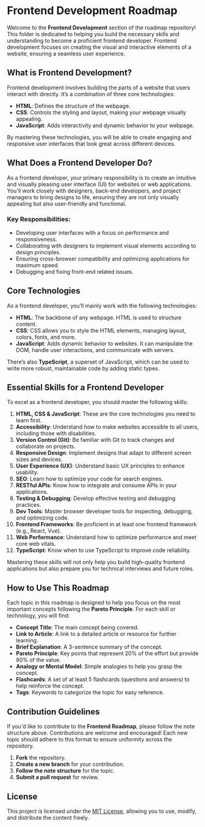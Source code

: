 # Frontend Development Roadmap

Welcome to the **Frontend Development** section of the roadmap repository! This folder is dedicated to helping you build the necessary skills and understanding to become a proficient frontend developer. Frontend development focuses on creating the visual and interactive elements of a website, ensuring a seamless user experience.

## What is Frontend Development?

Frontend development involves building the parts of a website that users interact with directly. It’s a combination of three core technologies:

- **HTML**: Defines the structure of the webpage.
- **CSS**: Controls the styling and layout, making your webpage visually appealing.
- **JavaScript**: Adds interactivity and dynamic behavior to your webpage.

By mastering these technologies, you will be able to create engaging and responsive user interfaces that look great across different devices.

## What Does a Frontend Developer Do?

As a frontend developer, your primary responsibility is to create an intuitive and visually pleasing user interface (UI) for websites or web applications. You'll work closely with designers, back-end developers, and project managers to bring designs to life, ensuring they are not only visually appealing but also user-friendly and functional.

### Key Responsibilities:
- Developing user interfaces with a focus on performance and responsiveness.
- Collaborating with designers to implement visual elements according to design principles.
- Ensuring cross-browser compatibility and optimizing applications for maximum speed.
- Debugging and fixing front-end related issues.

## Core Technologies

As a frontend developer, you’ll mainly work with the following technologies:

- **HTML**: The backbone of any webpage. HTML is used to structure content.
- **CSS**: CSS allows you to style the HTML elements, managing layout, colors, fonts, and more.
- **JavaScript**: Adds dynamic behavior to websites. It can manipulate the DOM, handle user interactions, and communicate with servers.

There’s also **TypeScript**, a superset of JavaScript, which can be used to write more robust, maintainable code by adding static types.

## Essential Skills for a Frontend Developer

To excel as a frontend developer, you should master the following skills:

1. **HTML, CSS & JavaScript**: These are the core technologies you need to learn first.
2. **Accessibility**: Understand how to make websites accessible to all users, including those with disabilities.
3. **Version Control (Git)**: Be familiar with Git to track changes and collaborate on projects.
4. **Responsive Design**: Implement designs that adapt to different screen sizes and devices.
5. **User Experience (UX)**: Understand basic UX principles to enhance usability.
6. **SEO**: Learn how to optimize your code for search engines.
7. **RESTful APIs**: Know how to integrate and consume APIs in your applications.
8. **Testing & Debugging**: Develop effective testing and debugging practices.
9. **Dev Tools**: Master browser developer tools for inspecting, debugging, and optimizing code.
10. **Frontend Frameworks**: Be proficient in at least one frontend framework (e.g., React, Vue).
11. **Web Performance**: Understand how to optimize performance and meet core web vitals.
12. **TypeScript**: Know when to use TypeScript to improve code reliability.

Mastering these skills will not only help you build high-quality frontend applications but also prepare you for technical interviews and future roles.

## How to Use This Roadmap

Each topic in this roadmap is designed to help you focus on the most important concepts following the **Pareto Principle**. For each skill or technology, you will find:

- **Concept Title**: The main concept being covered.
- **Link to Article**: A link to a detailed article or resource for further learning.
- **Brief Explanation**: A 3-sentence summary of the concept.
- **Pareto Principle**: Key points that represent 20% of the effort but provide 80% of the value.
- **Analogy or Mental Model**: Simple analogies to help you grasp the concept.
- **Flashcards**: A set of at least 5 flashcards (questions and answers) to help reinforce the concept.
- **Tags**: Keywords to categorize the topic for easy reference.

## Contribution Guidelines

If you'd like to contribute to the **Frontend Roadmap**, please follow the note structure above. Contributions are welcome and encouraged! Each new topic should adhere to this format to ensure uniformity across the repository.

1. **Fork** the repository.
2. **Create a new branch** for your contribution.
3. **Follow the note structure** for the topic.
4. **Submit a pull request** for review.

## License

This project is licensed under the [MIT License](LICENSE), allowing you to use, modify, and distribute the content freely.